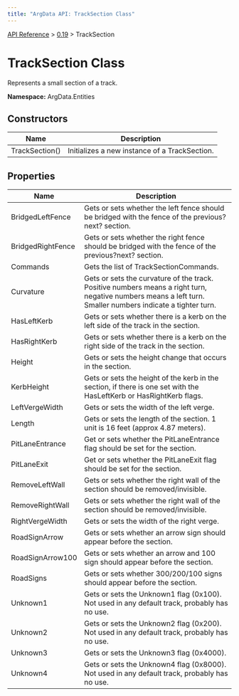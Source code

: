 ```yaml
---
title: "ArgData API: TrackSection Class"
---
```


[API Reference](/argdata/api) &gt; [0.19](/argdata/api/0.19) &gt; TrackSection

# TrackSection Class

Represents a small section of a track.

**Namespace:** ArgData.Entities

## Constructors

<table class="table table-bordered table-striped ">
<thead>
  <tr>
    <th>Name</th>
    <th>Description</th>
  </tr>
</thead>
<tbody>
  <tr>
    <td>TrackSection()</td>
    <td>Initializes a new instance of a TrackSection.</td>
  </tr>
</tbody>
</table>


## Properties

<table class="table table-bordered table-striped ">
<thead>
  <tr>
    <th>Name</th>
    <th>Description</th>
  </tr>
</thead>
<tbody>
  <tr>
    <td>BridgedLeftFence</td>
    <td>Gets or sets whether the left fence should be bridged with the fence of the previous?next? section.</td>
  </tr>
  <tr>
    <td>BridgedRightFence</td>
    <td>Gets or sets whether the right fence should be bridged with the fence of the previous?next? section.</td>
  </tr>
  <tr>
    <td>Commands</td>
    <td>Gets the list of TrackSectionCommands.</td>
  </tr>
  <tr>
    <td>Curvature</td>
    <td>Gets or sets the curvature of the track. Positive numbers means a right turn, negative numbers means a left turn. Smaller numbers indicate a tighter turn.</td>
  </tr>
  <tr>
    <td>HasLeftKerb</td>
    <td>Gets or sets whether there is a kerb on the left side of the track in the section.</td>
  </tr>
  <tr>
    <td>HasRightKerb</td>
    <td>Gets or sets whether there is a kerb on the right side of the track in the section.</td>
  </tr>
  <tr>
    <td>Height</td>
    <td>Gets or sets the height change that occurs in the section.</td>
  </tr>
  <tr>
    <td>KerbHeight</td>
    <td>Gets or sets the height of the kerb in the section, if there is one set with the HasLeftKerb or HasRightKerb flags.</td>
  </tr>
  <tr>
    <td>LeftVergeWidth</td>
    <td>Gets or sets the width of the left verge.</td>
  </tr>
  <tr>
    <td>Length</td>
    <td>Gets or sets the length of the section. 1 unit is 16 feet (approx 4.87 meters).</td>
  </tr>
  <tr>
    <td>PitLaneEntrance</td>
    <td>Get or sets whether the PitLaneEntrance flag should be set for the section.</td>
  </tr>
  <tr>
    <td>PitLaneExit</td>
    <td>Get or sets whether the PitLaneExit flag should be set for the section.</td>
  </tr>
  <tr>
    <td>RemoveLeftWall</td>
    <td>Gets or sets whether the right wall of the section should be removed/invisible.</td>
  </tr>
  <tr>
    <td>RemoveRightWall</td>
    <td>Gets or sets whether the right wall of the section should be removed/invisible.</td>
  </tr>
  <tr>
    <td>RightVergeWidth</td>
    <td>Gets or sets the width of the right verge.</td>
  </tr>
  <tr>
    <td>RoadSignArrow</td>
    <td>Gets or sets whether an arrow sign should appear before the section.</td>
  </tr>
  <tr>
    <td>RoadSignArrow100</td>
    <td>Gets or sets whether an arrow and 100 sign should appear before the section.</td>
  </tr>
  <tr>
    <td>RoadSigns</td>
    <td>Gets or sets whether 300/200/100 signs should appear before the section.</td>
  </tr>
  <tr>
    <td>Unknown1</td>
    <td>Gets or sets the Unknown1 flag (0x100). Not used in any default track, probably has no use.</td>
  </tr>
  <tr>
    <td>Unknown2</td>
    <td>Gets or sets the Unknown2 flag (0x200). Not used in any default track, probably has no use.</td>
  </tr>
  <tr>
    <td>Unknown3</td>
    <td>Gets or sets the Unknown3 flag (0x4000).</td>
  </tr>
  <tr>
    <td>Unknown4</td>
    <td>Gets or sets the Unknown4 flag (0x8000). Not used in any default track, probably has no use.</td>
  </tr>
</tbody>
</table>


